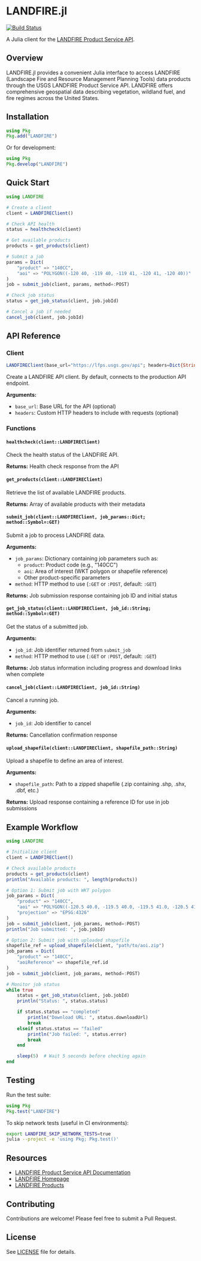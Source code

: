 # LANDFIRE.jl

[![Build Status](https://github.com/joshday/LANDFIRE.jl/actions/workflows/CI.yml/badge.svg?branch=main)](https://github.com/joshday/LANDFIRE.jl/actions/workflows/CI.yml?query=branch%3Amain)

A Julia client for the [LANDFIRE Product Service API](https://lfps.usgs.gov/docs/api).

## Overview

LANDFIRE.jl provides a convenient Julia interface to access LANDFIRE (Landscape Fire and Resource Management Planning Tools) data products through the USGS LANDFIRE Product Service API. LANDFIRE offers comprehensive geospatial data describing vegetation, wildland fuel, and fire regimes across the United States.

## Installation

```julia
using Pkg
Pkg.add("LANDFIRE")
```

Or for development:

```julia
using Pkg
Pkg.develop("LANDFIRE")
```

## Quick Start

```julia
using LANDFIRE

# Create a client
client = LANDFIREClient()

# Check API health
status = healthcheck(client)

# Get available products
products = get_products(client)

# Submit a job
params = Dict(
    "product" => "140CC",
    "aoi" => "POLYGON((-120 40, -119 40, -119 41, -120 41, -120 40))"
)
job = submit_job(client, params, method=:POST)

# Check job status
status = get_job_status(client, job.jobId)

# Cancel a job if needed
cancel_job(client, job.jobId)
```

## API Reference

### Client

```julia
LANDFIREClient(base_url="https://lfps.usgs.gov/api"; headers=Dict{String,String}())
```

Create a LANDFIRE API client. By default, connects to the production API endpoint.

**Arguments:**
- `base_url`: Base URL for the API (optional)
- `headers`: Custom HTTP headers to include with requests (optional)

### Functions

#### `healthcheck(client::LANDFIREClient)`

Check the health status of the LANDFIRE API.

**Returns:** Health check response from the API

#### `get_products(client::LANDFIREClient)`

Retrieve the list of available LANDFIRE products.

**Returns:** Array of available products with their metadata

#### `submit_job(client::LANDFIREClient, job_params::Dict; method::Symbol=:GET)`

Submit a job to process LANDFIRE data.

**Arguments:**
- `job_params`: Dictionary containing job parameters such as:
  - `product`: Product code (e.g., "140CC")
  - `aoi`: Area of interest (WKT polygon or shapefile reference)
  - Other product-specific parameters
- `method`: HTTP method to use (`:GET` or `:POST`, default: `:GET`)

**Returns:** Job submission response containing job ID and initial status

#### `get_job_status(client::LANDFIREClient, job_id::String; method::Symbol=:GET)`

Get the status of a submitted job.

**Arguments:**
- `job_id`: Job identifier returned from `submit_job`
- `method`: HTTP method to use (`:GET` or `:POST`, default: `:GET`)

**Returns:** Job status information including progress and download links when complete

#### `cancel_job(client::LANDFIREClient, job_id::String)`

Cancel a running job.

**Arguments:**
- `job_id`: Job identifier to cancel

**Returns:** Cancellation confirmation response

#### `upload_shapefile(client::LANDFIREClient, shapefile_path::String)`

Upload a shapefile to define an area of interest.

**Arguments:**
- `shapefile_path`: Path to a zipped shapefile (.zip containing .shp, .shx, .dbf, etc.)

**Returns:** Upload response containing a reference ID for use in job submissions

## Example Workflow

```julia
using LANDFIRE

# Initialize client
client = LANDFIREClient()

# Check available products
products = get_products(client)
println("Available products: ", length(products))

# Option 1: Submit job with WKT polygon
job_params = Dict(
    "product" => "140CC",
    "aoi" => "POLYGON((-120.5 40.0, -119.5 40.0, -119.5 41.0, -120.5 41.0, -120.5 40.0))",
    "projection" => "EPSG:4326"
)
job = submit_job(client, job_params, method=:POST)
println("Job submitted: ", job.jobId)

# Option 2: Submit job with uploaded shapefile
shapefile_ref = upload_shapefile(client, "path/to/aoi.zip")
job_params = Dict(
    "product" => "140CC",
    "aoiReference" => shapefile_ref.id
)
job = submit_job(client, job_params, method=:POST)

# Monitor job status
while true
    status = get_job_status(client, job.jobId)
    println("Status: ", status.status)

    if status.status == "completed"
        println("Download URL: ", status.downloadUrl)
        break
    elseif status.status == "failed"
        println("Job failed: ", status.error)
        break
    end

    sleep(5)  # Wait 5 seconds before checking again
end
```

## Testing

Run the test suite:

```julia
using Pkg
Pkg.test("LANDFIRE")
```

To skip network tests (useful in CI environments):

```bash
export LANDFIRE_SKIP_NETWORK_TESTS=true
julia --project -e 'using Pkg; Pkg.test()'
```

## Resources

- [LANDFIRE Product Service API Documentation](https://lfps.usgs.gov/docs/api)
- [LANDFIRE Homepage](https://landfire.gov/)
- [LANDFIRE Products](https://lfps.usgs.gov/products)

## Contributing

Contributions are welcome! Please feel free to submit a Pull Request.

## License

See [LICENSE](LICENSE) file for details.
